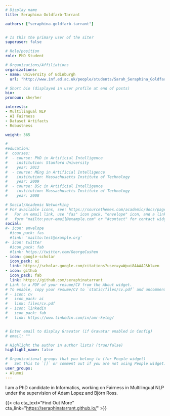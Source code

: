 ```yaml
---
# Display name
title: Seraphina Goldfarb-Tarrant		

authors: ["seraphina-goldfarb-tarrant"]


# Is this the primary user of the site?
superuser: false

# Role/position
role: PhD Student

# Organizations/Affiliations
organizations:
- name: University of Edinburgh
  url: "http://www.inf.ed.ac.uk/people/students/Sarah_Seraphina_Goldfarb-Tarrant.html"

# Short bio (displayed in user profile at end of posts)
bio: 
pronoun: she/her

interests: 
- Multilingual NLP
- AI Fairness
- Dataset Artifacts
- Robustness

weight: 365

#
#education:
#  courses:
#  - course: PhD in Artificial Intelligence
#    institution: Stanford University
#    year: 2012
#  - course: MEng in Artificial Intelligence
#    institution: Massachusetts Institute of Technology
#    year: 2009
#  - course: BSc in Artificial Intelligence
#    institution: Massachusetts Institute of Technology
#    year: 2008

# Social/Academic Networking
# For available icons, see: https://sourcethemes.com/academic/docs/page-builder/#icons
#   For an email link, use "fas" icon pack, "envelope" icon, and a link in the
#   form "mailto:your-email@example.com" or "#contact" for contact widget.
social:
#- icon: envelope
  #icon_pack: fas
  #link: 'mailto:test@example.org'
#- icon: twitter
  #icon_pack: fab
  #link: https://twitter.com/GeorgeCushen
- icon: google-scholar
  icon_pack: ai
  link: https://scholar.google.com/citations?user=ywWpui8AAAAJ&hl=en
- icon: github
  icon_pack: fab
  link: https://github.com/seraphinatarrant
# Link to a PDF of your resume/CV from the About widget.
# To enable, copy your resume/CV to `static/files/cv.pdf` and uncomment the lines below.
# - icon: cv
#   icon_pack: ai
#   link: files/cv.pdf
# - icon: linkedin
#   icon_pack: fab
#   link: https://www.linkedin.com/in/amr-keleg/


# Enter email to display Gravatar (if Gravatar enabled in Config)
# email: ""

# Highlight the author in author lists? (true/false)
highlight_name: false

# Organizational groups that you belong to (for People widget)
#   Set this to `[]` or comment out if you are not using People widget.
user_groups:
- Alumni
---
```


I am a PhD candidate in Informatics, working on Fairness in Multilingual NLP under the supervision of Adam Lopez and Björn Ross.		

{{< cta cta_text="Find Out More" cta_link="https://seraphinatarrant.github.io/" >}}
